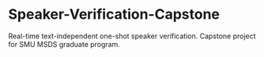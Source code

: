 # Speaker-Verification-Capstone
Real-time text-independent one-shot speaker verification. Capstone project for SMU MSDS graduate program.
